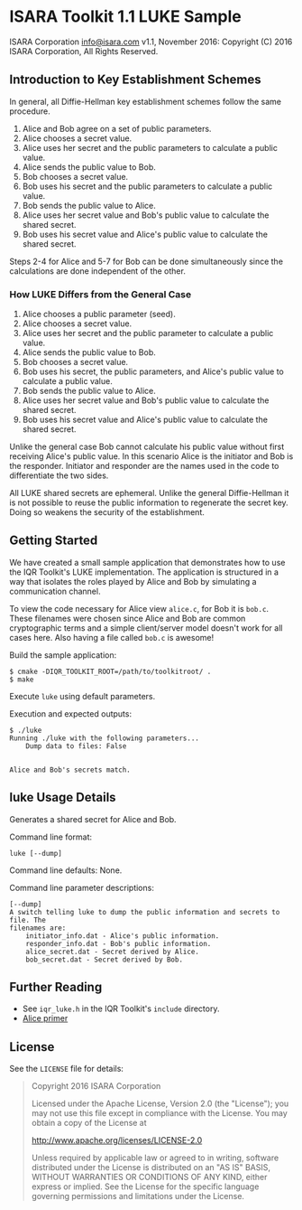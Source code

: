 # ISARA Toolkit 1.1 LUKE Sample
ISARA Corporation <info@isara.com>
v1.1, November 2016: Copyright (C) 2016 ISARA Corporation, All Rights Reserved.

## Introduction to Key Establishment Schemes

In general, all Diffie-Hellman key establishment schemes follow the same
procedure.

1.  Alice and Bob agree on a set of public parameters.
2.  Alice chooses a secret value.
3.  Alice uses her secret and the public parameters to calculate a public value.
4.  Alice sends the public value to Bob.
5.  Bob chooses a secret value.
6.  Bob uses his secret and the public parameters to calculate a public value.
7.  Bob sends the public value to Alice.
8.  Alice uses her secret value and Bob's public value to calculate the shared
    secret.
9.  Bob uses his secret value and Alice's public value to calculate the shared
    secret.

Steps 2-4 for Alice and 5-7 for Bob can be done simultaneously since the
calculations are done independent of the other.

### How LUKE Differs from the General Case

1.  Alice chooses a public parameter (seed).
2.  Alice chooses a secret value.
3.  Alice uses her secret and the public parameter to calculate a public value.
4.  Alice sends the public value to Bob.
5.  Bob chooses a secret value.
6.  Bob uses his secret, the public parameters, and Alice's public value to
    calculate a public value.
7.  Bob sends the public value to Alice.
8.  Alice uses her secret value and Bob's public value to calculate the shared
    secret.
9.  Bob uses his secret value and Alice's public value to calculate the shared
    secret.

Unlike the general case Bob cannot calculate his public value without first
receiving Alice's public value. In this scenario Alice is the initiator and Bob
is the responder. Initiator and responder are the names used in the code to
differentiate the two sides.

All LUKE shared secrets are ephemeral. Unlike the general Diffie-Hellman it is
not possible to reuse the public information to regenerate the secret key. Doing
so weakens the security of the establishment.

## Getting Started

We have created a small sample application that demonstrates how to use the IQR
Toolkit's LUKE implementation. The application is structured in a way that
isolates the roles played by Alice and Bob by simulating a communication
channel.

To view the code necessary for Alice view `alice.c`, for Bob it is `bob.c`.
These filenames were chosen since Alice and Bob are common cryptographic terms
and a simple client/server model doesn't work for all cases here. Also having a
file called `bob.c` is awesome!

Build the sample application:

```
$ cmake -DIQR_TOOLKIT_ROOT=/path/to/toolkitroot/ .
$ make
```

Execute `luke` using default parameters.

Execution and expected outputs:

```
$ ./luke
Running ./luke with the following parameters...
    Dump data to files: False


Alice and Bob's secrets match.
```

## luke Usage Details

Generates a shared secret for Alice and Bob.

Command line format:

```
luke [--dump]
```

Command line defaults: None.

Command line parameter descriptions:

```
[--dump]
A switch telling luke to dump the public information and secrets to file. The
filenames are:
    initiator_info.dat - Alice's public information.
    responder_info.dat - Bob's public information.
    alice_secret.dat - Secret derived by Alice.
    bob_secret.dat - Secret derived by Bob.
```

## Further Reading

* See `iqr_luke.h` in the IQR Toolkit's `include` directory.
* [Alice primer](http://www.gutenberg.org/ebooks/11.txt.utf-8)

## License

See the `LICENSE` file for details:

> Copyright 2016 ISARA Corporation
> 
> Licensed under the Apache License, Version 2.0 (the "License");
> you may not use this file except in compliance with the License.
> You may obtain a copy of the License at
> 
> http://www.apache.org/licenses/LICENSE-2.0
> 
> Unless required by applicable law or agreed to in writing, software
> distributed under the License is distributed on an "AS IS" BASIS,
> WITHOUT WARRANTIES OR CONDITIONS OF ANY KIND, either express or implied.
> See the License for the specific language governing permissions and
> limitations under the License.

